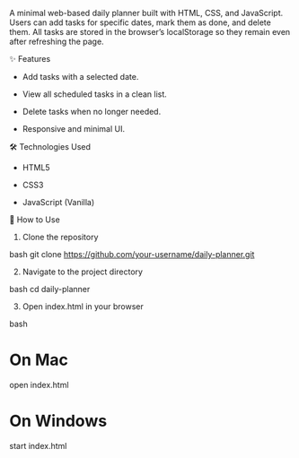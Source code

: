 A minimal web-based daily planner built with HTML, CSS, and JavaScript. Users can add tasks for specific dates, mark them as done, and delete them. All tasks are stored in the browser’s localStorage so they remain even after refreshing the page.

✨ Features

- Add tasks with a selected date.

- View all scheduled tasks in a clean list.

- Delete tasks when no longer needed.

- Responsive and minimal UI.

🛠️ Technologies Used
  
- HTML5

- CSS3

- JavaScript (Vanilla)

📂 How to Use

1. Clone the repository

bash
git clone https://github.com/your-username/daily-planner.git

2. Navigate to the project directory

bash
cd daily-planner

3. Open index.html in your browser

bash
# On Mac
open index.html

# On Windows
start index.html
